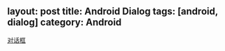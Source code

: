 layout: post
title: Android Dialog
tags: [android, dialog]
category: Android
---

[对话框](https://developer.android.google.cn/guide/topics/ui/dialogs.html?hl=zh-cn)